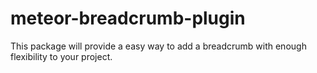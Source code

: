 meteor-breadcrumb-plugin
========================

This package will provide a easy way to add a breadcrumb with enough flexibility to your project.
